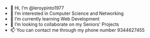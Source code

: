 - 👋 Hi, I’m @leroypinto1977
- 👀 I’m interested in Computer Science and Networking
- 🌱 I’m currently learning Web Development
- 💞️ I’m looking to collaborate on my Seniors' Projects
- 📫 You can contact me through my phone number 9344627455

<!---
leroypinto1977/leroypinto1977 is a ✨ special ✨ repository because its `README.md` (this file) appears on your GitHub profile.
You can click the Preview link to take a look at your changes.
--->
